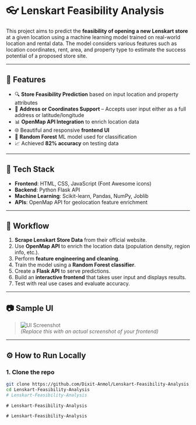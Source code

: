 # 👓 Lenskart Feasibility Analysis

This project aims to predict the **feasibility of opening a new Lenskart store** at a given location using a machine learning model trained on real-world location and rental data. The model considers various features such as location coordinates, rent, area, and property type to estimate the success potential of a proposed store site.

---

## 🚀 Features

- 🔍 **Store Feasibility Prediction** based on input location and property attributes
- 📍 **Address or Coordinates Support** – Accepts user input either as a full address or latitude/longitude
- 📊 **OpenMap API Integration** to enrich location data
- 🌐 Beautiful and responsive **frontend UI**
- 🤖 **Random Forest** ML model used for classification
- 📈 Achieved **82% accuracy** on testing data

---

## 🧠 Tech Stack

- **Frontend**: HTML, CSS, JavaScript (Font Awesome icons)
- **Backend**: Python Flask API
- **Machine Learning**: Scikit-learn, Pandas, NumPy, Joblib
- **APIs**: OpenMap API for geolocation feature enrichment

---

## 🔁 Workflow

1. **Scrape Lenskart Store Data** from their official website.
2. Use **OpenMap API** to enrich the location data (population density, region info, etc.).
3. Perform **feature engineering and cleaning**.
4. Train the model using a **Random Forest classifier**.
5. Create a **Flask API** to serve predictions.
6. Build an **interactive frontend** that takes user input and displays results.
7. Test with real use cases and evaluate accuracy.

---

## 📷 Sample UI

> ![UI Screenshot](https://raw.githubusercontent.com/Dixit-Anmol/Lenskart-Feasibility-Analysis/main/sample-ui.png)  
*(Replace this with an actual screenshot of your frontend)*

---

## ⚙️ How to Run Locally

### 1. Clone the repo
```bash
git clone https://github.com/Dixit-Anmol/Lenskart-Feasibility-Analysis.git
cd Lenskart-Feasibility-Analysis
#   L e n s k a r t - F e a s i b i l i t y - A n a l y s i s  
 #   L e n s k a r t - F e a s i b i l i t y - A n a l y s i s  
 #   L e n s k a r t - F e a s i b i l i t y - A n a l y s i s  
 